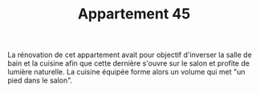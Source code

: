 ﻿---
publishdate: 2019-10-13
title: "Appartement 45"
description: "Appartement 45"
location: "Strasbourg (67)"
client: "Privée"
builder: ["Aurélien SUCHET Architecte"]
period: "2020"
surface: "66 m²"
cost: "-"
imagesLegacy: [
    'appartement3/3RLGS_Salon_2_200331_DEF.jpg',
    'appartement3/3RLGS_Salle_de_bain_200331_DEF.jpg',
    'appartement3/Axo_filaire_insta2_190930.jpg',
    'appartement3/Axo_filaire_nh_191015.jpg',
    'appartement3/3RLGS_Palette_matéiaux_A.jpg',
]
metadesc: "Rénovation complète d’un appartement situé à Strasbourg, mission complète."
---

La rénovation de cet appartement avait pour objectif d'inverser la salle de bain et la cuisine afin que cette dernière s'ouvre sur le salon et profite de lumière naturelle. La cuisine équipée forme alors un volume qui met "un pied dans le salon".
 
